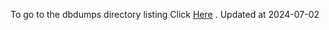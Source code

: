 To go to the dbdumps directory listing Click [Here](https://ipfs.io/ipfs/bafkreidmup5g3o6axaciii6h4iu36brbmvft4k3xuil2tt4cjgsrop6tmy) . Updated at 2024-07-02